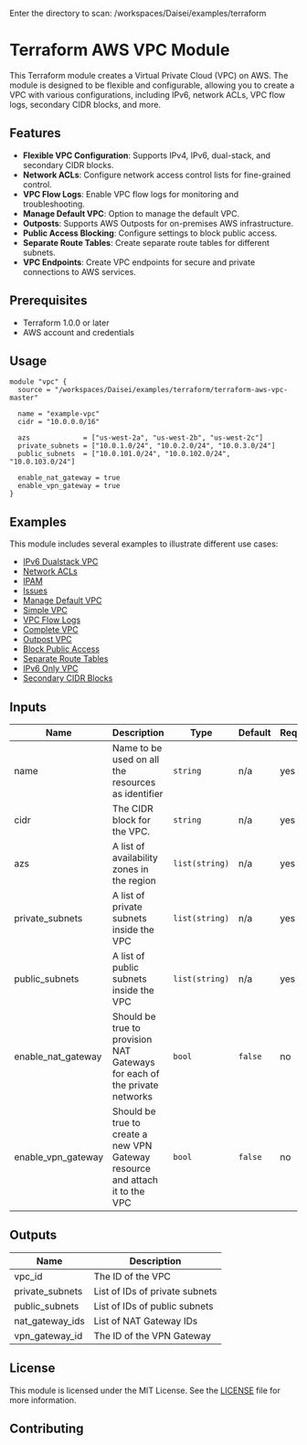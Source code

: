 Enter the directory to scan: /workspaces/Daisei/examples/terraform
# Terraform AWS VPC Module

This Terraform module creates a Virtual Private Cloud (VPC) on AWS. The module is designed to be flexible and configurable, allowing you to create a VPC with various configurations, including IPv6, network ACLs, VPC flow logs, secondary CIDR blocks, and more.

## Features

- **Flexible VPC Configuration**: Supports IPv4, IPv6, dual-stack, and secondary CIDR blocks.
- **Network ACLs**: Configure network access control lists for fine-grained control.
- **VPC Flow Logs**: Enable VPC flow logs for monitoring and troubleshooting.
- **Manage Default VPC**: Option to manage the default VPC.
- **Outposts**: Supports AWS Outposts for on-premises AWS infrastructure.
- **Public Access Blocking**: Configure settings to block public access.
- **Separate Route Tables**: Create separate route tables for different subnets.
- **VPC Endpoints**: Create VPC endpoints for secure and private connections to AWS services.

## Prerequisites

- Terraform 1.0.0 or later
- AWS account and credentials

## Usage

```hcl
module "vpc" {
  source = "/workspaces/Daisei/examples/terraform/terraform-aws-vpc-master"

  name = "example-vpc"
  cidr = "10.0.0.0/16"

  azs             = ["us-west-2a", "us-west-2b", "us-west-2c"]
  private_subnets = ["10.0.1.0/24", "10.0.2.0/24", "10.0.3.0/24"]
  public_subnets  = ["10.0.101.0/24", "10.0.102.0/24", "10.0.103.0/24"]

  enable_nat_gateway = true
  enable_vpn_gateway = true
}
```

## Examples

This module includes several examples to illustrate different use cases:

- [IPv6 Dualstack VPC](/workspaces/Daisei/examples/terraform/terraform-aws-vpc-master/examples/ipv6-dualstack)
- [Network ACLs](/workspaces/Daisei/examples/terraform/terraform-aws-vpc-master/examples/network-acls)
- [IPAM](/workspaces/Daisei/examples/terraform/terraform-aws-vpc-master/examples/ipam)
- [Issues](/workspaces/Daisei/examples/terraform/terraform-aws-vpc-master/examples/issues)
- [Manage Default VPC](/workspaces/Daisei/examples/terraform/terraform-aws-vpc-master/examples/manage-default-vpc)
- [Simple VPC](/workspaces/Daisei/examples/terraform/terraform-aws-vpc-master/examples/simple)
- [VPC Flow Logs](/workspaces/Daisei/examples/terraform/terraform-aws-vpc-master/examples/vpc-flow-logs)
- [Complete VPC](/workspaces/Daisei/examples/terraform/terraform-aws-vpc-master/examples/complete)
- [Outpost VPC](/workspaces/Daisei/examples/terraform/terraform-aws-vpc-master/examples/outpost)
- [Block Public Access](/workspaces/Daisei/examples/terraform/terraform-aws-vpc-master/examples/block-public-access)
- [Separate Route Tables](/workspaces/Daisei/examples/terraform/terraform-aws-vpc-master/examples/separate-route-tables)
- [IPv6 Only VPC](/workspaces/Daisei/examples/terraform/terraform-aws-vpc-master/examples/ipv6-only)
- [Secondary CIDR Blocks](/workspaces/Daisei/examples/terraform/terraform-aws-vpc-master/examples/secondary-cidr-blocks)

## Inputs

| Name | Description | Type | Default | Required |
|------|-------------|------|---------|----------|
| name | Name to be used on all the resources as identifier | `string` | n/a | yes |
| cidr | The CIDR block for the VPC. | `string` | n/a | yes |
| azs | A list of availability zones in the region | `list(string)` | n/a | yes |
| private_subnets | A list of private subnets inside the VPC | `list(string)` | n/a | yes |
| public_subnets | A list of public subnets inside the VPC | `list(string)` | n/a | yes |
| enable_nat_gateway | Should be true to provision NAT Gateways for each of the private networks | `bool` | `false` | no |
| enable_vpn_gateway | Should be true to create a new VPN Gateway resource and attach it to the VPC | `bool` | `false` | no |

## Outputs

| Name | Description |
|------|-------------|
| vpc_id | The ID of the VPC |
| private_subnets | List of IDs of private subnets |
| public_subnets | List of IDs of public subnets |
| nat_gateway_ids | List of NAT Gateway IDs |
| vpn_gateway_id | The ID of the VPN Gateway |

## License

This module is licensed under the MIT License. See the [LICENSE](/workspaces/Daisei/examples/terraform/terraform-aws-vpc-master/LICENSE) file for more information.

## Contributing
